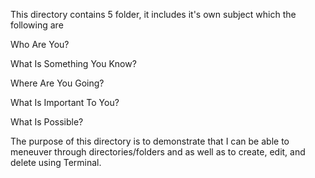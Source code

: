 This directory contains 5 folder, it includes it's own subject which the following are 

Who Are You?

What Is Something You Know?

Where Are You Going? 

What Is Important To You? 

What Is Possible? 

The purpose of this directory is to demonstrate that I can be able to meneuver through directories/folders and as well as to create, edit, and delete using Terminal. 
